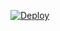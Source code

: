

[![Deploy](https://www.herokucdn.com/deploy/button.png)](https://dashboard.heroku.com/new?template=https://github.com/Githcscsvs/dell)


